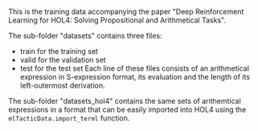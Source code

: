 This is the training data accompanying the paper 
"Deep Reinforcement Learning for HOL4: 
 Solving Propositional and Arithmetical Tasks".

The sub-folder "datasets" contains three files:
- train for the training set
- valid for the validation set
- test for the test set
Each line of these files consists of an arithmetical expression 
in S-expression format, its evaluation and the length of its 
left-outermost derivation. 

The sub-folder "datasets_hol4" contains the same sets of 
arithemtical expressions in a format that can 
be easily imported into HOL4 using 
the `mlTacticData.import_terml` function.
